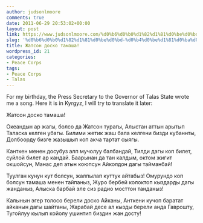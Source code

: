 ```yaml
---
author: judsonlmoore
comments: true
date: 2011-06-29 20:53:02+00:00
layout: post
link: https://www.judsonlmoore.com/%d0%b6%d0%b0%d1%82%d1%81%d0%be%d0%bd-%d0%b4%d0%be%d1%81%d0%ba%d0%be-%d1%82%d0%b0%d0%bc%d0%b0%d1%88%d0%b0/
slug: '%d0%b6%d0%b0%d1%82%d1%81%d0%be%d0%bd-%d0%b4%d0%be%d1%81%d0%ba%d0%be-%d1%82%d0%b0%d0%bc%d0%b0%d1%88%d0%b0'
title: Жатсон доско тамаша!
wordpress_id: 21
categories:
- Peace Corps
tags:
- Peace Corps
- Talas
---
```


For my birthday, the Press Secretary to the Governor of Talas State wrote me
a song. Here it is in Kyrgyz, I will try to translate it later:





Жатсон доско тамаша!





Океандын ар жагы,  болсо да  Жатсон  турагы,
Алыстан аттын арытып Таласка келген убагы.
Билими жетик жаш бала келгени бизди кубаннты,
Долбоорду бизге жазышып коп акча тартат сыягы.





Канткен менен досубуз алп мучолуу балбандай,
Тилди дагы коп билет, суйлой билет ар кандай.
Баарынан да тан калдым, октом жигит окшойсун,
Манас деп атын коюпсун Айколдон дагы тайманбай!





Туулган кунун кут болсун, жалпылап куттук айтабыз!
Омурундо коп болсун тамаша менен тайпаныз,
Журо бербей колоктоп кыздарды дагы жанданыз,
Алыска барбай эле сиз радио мосттон танданыз!





Калынын эгер толосо берели доско Айканы,
Анткени кучоп баратат айканын дагы шайтаны,
Жарабай десе ал кызды берели анда Гаврошту,
Тугойлуу кылып койолу ушинтип биздин жан досту!
